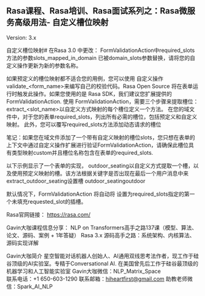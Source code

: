 ## Rasa课程、Rasa培训、Rasa面试系列之：Rasa微服务高级用法- 自定义槽位映射

Version: 3.x      

自定义槽位映射#  在Rasa 3.0 中更改： FormValidationAction中required_slots方法的参数slots_mapped_in_domain 已被domain_slots参数替换，请将您的自定义操作更新为新的参数名称。

如果预定义的槽位映射都不适合您的用例，您可以使用 自定义操作 validate_<form_name>来编写自己的校验代码。Rasa Open Source 将在表单运行时触发此操作。如果您使用的是 Rasa SDK，我们建议您扩展提供的 FormValidationAction. 
使用 FormValidationAction，需要三个步骤来提取槽位：
extract_<slot_name>以自定义方式映射的每个槽位定义一个方法。
在您的域文件中，对于您的表单required_slots，列出所有必需的槽位，包括预定义和自定义映射。
此外，您可以覆写required_slots方法添加动态请求的槽位 

笔记：如果您在域文件添加了一个带有自定义映射的槽位slots，您只想在表单的上下文中通过自定义操作扩展进行验证FormValidationAction，请确保此槽位具有类型映射custom并且槽位名称包含在表单的required_slots.

以下示例显示了一个表单的实现，  outdoor_seating以自定义方式提取一个槽，以及使用预定义映射的槽。该方法根据关键字是否出现在最后一个用户消息中来extract_outdoor_seating设置槽 outdoor_seatingoutdoor


默认情况下，FormValidationAction 将自动将 设置为required_slots指定的第一个未填充requested_slot的插槽。 
 


Rasa官网链接： https://rasa.com/ 

Gavin大咖课程信息分享：
NLP on Transformers高手之路137课（模型、算法、论文、源码、案例 + 1年答疑）
Rasa 3.x 源码高手之路：系统架构、内核算法、源码实现详解



Gavin大咖简介
星空智能对话机器人创始人、AI通用双线思考法作者，现工作于硅谷顶级的AI实验室。专精于Conversational AI. 在美国曾先后工作于硅谷最顶级的机器学习和人工智能实验室 
Gavin大咖微信：NLP_Matrix_Space  
联系电话：+1 650-603-1290
联系邮箱：hiheartfirst@gmail.com
助教老师微信：Spark_AI_NLP  
